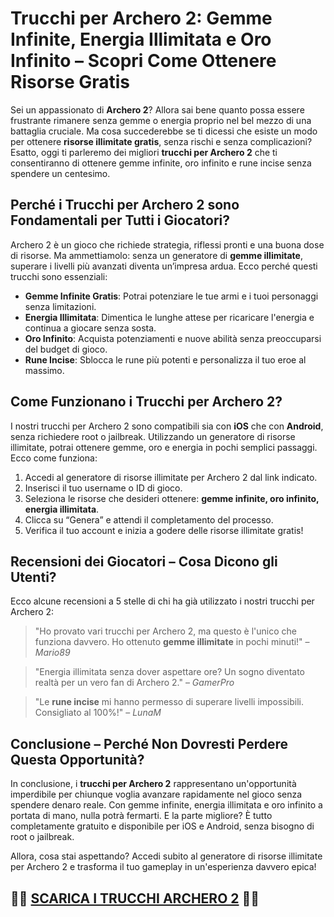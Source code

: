 <h1>Trucchi per Archero 2: Gemme Infinite, Energia Illimitata e Oro Infinito – Scopri Come Ottenere Risorse Gratis</h1>

<p>Sei un appassionato di <strong>Archero 2</strong>? Allora sai bene quanto possa essere frustrante rimanere senza gemme o energia proprio nel bel mezzo di una battaglia cruciale. Ma cosa succederebbe se ti dicessi che esiste un modo per ottenere <strong>risorse illimitate gratis</strong>, senza rischi e senza complicazioni? Esatto, oggi ti parleremo dei migliori <strong>trucchi per Archero 2</strong> che ti consentiranno di ottenere gemme infinite, oro infinito e rune incise senza spendere un centesimo.</p>

<h2>Perché i Trucchi per Archero 2 sono Fondamentali per Tutti i Giocatori?</h2>

<p>Archero 2 è un gioco che richiede strategia, riflessi pronti e una buona dose di risorse. Ma ammettiamolo: senza un generatore di <strong>gemme illimitate</strong>, superare i livelli più avanzati diventa un’impresa ardua. Ecco perché questi trucchi sono essenziali:</p>
<ul>
  <li><strong>Gemme Infinite Gratis</strong>: Potrai potenziare le tue armi e i tuoi personaggi senza limitazioni.</li>
  <li><strong>Energia Illimitata</strong>: Dimentica le lunghe attese per ricaricare l'energia e continua a giocare senza sosta.</li>
  <li><strong>Oro Infinito</strong>: Acquista potenziamenti e nuove abilità senza preoccuparsi del budget di gioco.</li>
  <li><strong>Rune Incise</strong>: Sblocca le rune più potenti e personalizza il tuo eroe al massimo.</li>
</ul>

<h2>Come Funzionano i Trucchi per Archero 2?</h2>

<p>I nostri trucchi per Archero 2 sono compatibili sia con <strong>iOS</strong> che con <strong>Android</strong>, senza richiedere root o jailbreak. Utilizzando un generatore di risorse illimitate, potrai ottenere gemme, oro e energia in pochi semplici passaggi. Ecco come funziona:</p>
<ol>
  <li>Accedi al generatore di risorse illimitate per Archero 2 dal link indicato.</li>
  <li>Inserisci il tuo username o ID di gioco.</li>
  <li>Seleziona le risorse che desideri ottenere: <strong>gemme infinite, oro infinito, energia illimitata</strong>.</li>
  <li>Clicca su “Genera” e attendi il completamento del processo.</li>
  <li>Verifica il tuo account e inizia a godere delle risorse illimitate gratis!</li>
</ol>

<h2>Recensioni dei Giocatori – Cosa Dicono gli Utenti?</h2>

<p>Ecco alcune recensioni a 5 stelle di chi ha già utilizzato i nostri trucchi per Archero 2:</p>

<blockquote>
  <p>"Ho provato vari trucchi per Archero 2, ma questo è l'unico che funziona davvero. Ho ottenuto <strong>gemme illimitate</strong> in pochi minuti!" – <em>Mario89</em></p>
</blockquote>

<blockquote>
  <p>"Energia illimitata senza dover aspettare ore? Un sogno diventato realtà per un vero fan di Archero 2." – <em>GamerPro</em></p>
</blockquote>

<blockquote>
  <p>"Le <strong>rune incise</strong> mi hanno permesso di superare livelli impossibili. Consigliato al 100%!" – <em>LunaM</em></p>
</blockquote>

<h2>Conclusione – Perché Non Dovresti Perdere Questa Opportunità?</h2>

<p>In conclusione, i <strong>trucchi per Archero 2</strong> rappresentano un'opportunità imperdibile per chiunque voglia avanzare rapidamente nel gioco senza spendere denaro reale. Con gemme infinite, energia illimitata e oro infinito a portata di mano, nulla potrà fermarti. E la parte migliore? È tutto completamente gratuito e disponibile per iOS e Android, senza bisogno di root o jailbreak.</p>

<p>Allora, cosa stai aspettando? Accedi subito al generatore di risorse illimitate per Archero 2 e trasforma il tuo gameplay in un'esperienza davvero epica!</p>

## 🫵🫵 [SCARICA I TRUCCHI ARCHERO 2](https://tinyurl.com/anto025ita) 🫵🫵
